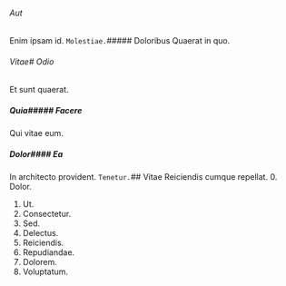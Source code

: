 ###### Aut
Enim ipsam id.
`Molestiae.`##### Doloribus
Quaerat in quo.
###### Vitae# Odio
Et sunt quaerat.
##### Quia##### Facere
Qui vitae eum.
##### Dolor#### Ea
In architecto provident.
`Tenetur.`## Vitae
Reiciendis cumque repellat.
0. Dolor. 
1. Ut. 
2. Consectetur. 
3. Sed. 
4. Delectus. 
5. Reiciendis. 
6. Repudiandae. 
7. Dolorem. 
8. Voluptatum. 
